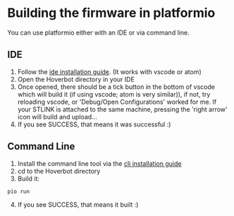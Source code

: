 # Building the firmware in platformio
You can use platformio either with an IDE or via command line.

## IDE
1. Follow the [ide installation guide](https://platformio.org/platformio-ide). (It works with vscode or atom)
2. Open the Hoverbot directory in your IDE
3. Once opened, there should be a tick button in the bottom of vscode which will build it (if using vscode; atom is very similar)), if not, try reloading vscode, or 'Debug/Open Configurations' worked for me.
If your STLINK is attached to the same machine, pressing the 'right arrow' icon will build and upload...
4. If you see SUCCESS, that means it was successful :)

## Command Line
1. Install the command line tool via the [cli installation guide](https://docs.platformio.org/en/latest/installation.html)
2. cd to the Hoverbot directory
3. Build it: 
```
pio run
```
4. If you see SUCCESS, that means it built :)